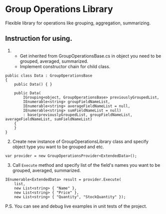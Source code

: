 # Group Operations Library
Flexible library for operations like grouping, aggregation, summarizing.

## Instruction for using.
1. + Get inherited from GroupOperationsBase.cs in object you need to be grouped, averaged, summarized.
   + Implement constructor chain for child class.

```CSharp
public class Data : GroupOperationsBase
{
    public Data() { }

    public Data(
        IGrouping<object, GroupOperationsBase> previouslyGroupedList, 
        IEnumerable<string> groupFieldNameList, 
        IEnumerable<string> averageFieldNameList = null, 
        IEnumerable<string> sumFieldNameList = null) 
        : base(previouslyGroupedList, groupFieldNameList, averageFieldNameList, sumFieldNameList)
    {
    }
}
```
2. Create new instance of GroupOperationsLibrary class and specify object type you want to be grouped and etc.

```CSharp
var provider = new GroupOperationsProvider<ExtendedData>();
```

3. Call `Execute` method and specify list of the field's names you want to be grouped, averaged, summarized.
```CSharp
IEnumerable<ExtendedData> result = provider.Execute(
    list,
    new List<string> { "Name" },
    new List<string> { "Price" },
    new List<string> { "Quantity", "StockQuantity" });
```

P.S. You can see and debug live examples in unit tests of the project.



